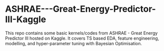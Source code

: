 # ASHRAE---Great-Energy-Predictor-III-Kaggle
This repo contains some basic kernels/codes from ASHRAE - Great Energy Predictor III hosted on Kaggle. It covers TS based EDA, feature engineering, modelling, and hyper-parameter tuning with Bayesian Optimisation.
